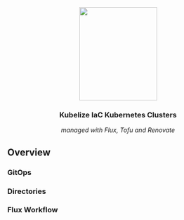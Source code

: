 <div align="center">

<img src="https://github.com/kubelize/kube-projects/raw/refs/heads/dev/docs/src/assets/orange_logo.webp" align="center" width="177px" height="212px"/>

### Kubelize IaC Kubernetes Clusters

_managed with Flux, Tofu and Renovate_

</div>

## Overview

### GitOps

### Directories

### Flux Workflow
